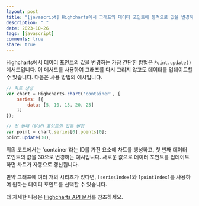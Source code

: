 ```yaml
---
layout: post
title: "[javascript] Highcharts에서 그래프의 데이터 포인트에 동적으로 값을 변경하는 방법은 무엇인가요?"
description: " "
date: 2023-10-26
tags: [javascript]
comments: true
share: true
---
```


Highcharts에서 데이터 포인트의 값을 변경하는 가장 간단한 방법은 `Point.update()` 메서드입니다. 이 메서드를 사용하여 그래프를 다시 그리지 않고도 데이터를 업데이트할 수 있습니다. 다음은 사용 방법의 예시입니다.

```javascript
// 차트 생성
var chart = Highcharts.chart('container', {
    series: [{
        data: [5, 10, 15, 20, 25]
    }]
});

// 첫 번째 데이터 포인트의 값을 변경
var point = chart.series[0].points[0];
point.update(30);
```

위의 코드에서는 'container'라는 ID를 가진 요소에 차트를 생성하고, 첫 번째 데이터 포인트의 값을 30으로 변경하는 예시입니다. 새로운 값으로 데이터 포인트를 업데이트하면 차트가 자동으로 갱신됩니다.

만약 그래프에 여러 개의 시리즈가 있다면, `[seriesIndex]`와 `[pointIndex]`를 사용하여 원하는 데이터 포인트를 선택할 수 있습니다.

더 자세한 내용은 [Highcharts API 문서](https://api.highcharts.com/class-reference/Highcharts.Point#update)를 참조하세요.